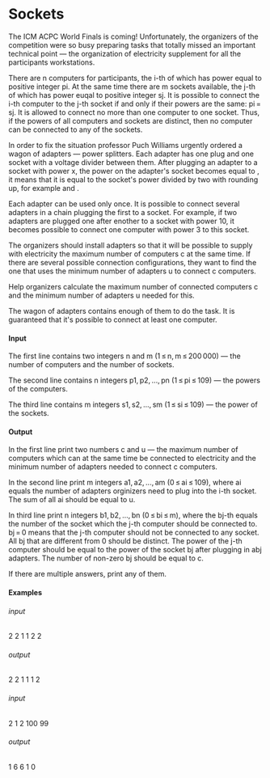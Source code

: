 # Sockets

The ICM ACPC World Finals is coming! Unfortunately, the organizers of the competition were so busy preparing tasks that totally missed an important technical point — the organization of electricity supplement for all the participants workstations.

There are n computers for participants, the i-th of which has power equal to positive integer pi. At the same time there are m sockets available, the j-th of which has power euqal to positive integer sj. It is possible to connect the i-th computer to the j-th socket if and only if their powers are the same: pi = sj. It is allowed to connect no more than one computer to one socket. Thus, if the powers of all computers and sockets are distinct, then no computer can be connected to any of the sockets.

In order to fix the situation professor Puch Williams urgently ordered a wagon of adapters — power splitters. Each adapter has one plug and one socket with a voltage divider between them. After plugging an adapter to a socket with power x, the power on the adapter's socket becomes equal to , it means that it is equal to the socket's power divided by two with rounding up, for example  and .

Each adapter can be used only once. It is possible to connect several adapters in a chain plugging the first to a socket. For example, if two adapters are plugged one after enother to a socket with power 10, it becomes possible to connect one computer with power 3 to this socket.

The organizers should install adapters so that it will be possible to supply with electricity the maximum number of computers c at the same time. If there are several possible connection configurations, they want to find the one that uses the minimum number of adapters u to connect c computers.

Help organizers calculate the maximum number of connected computers c and the minimum number of adapters u needed for this.

The wagon of adapters contains enough of them to do the task. It is guaranteed that it's possible to connect at least one computer.

#### Input
The first line contains two integers n and m (1 ≤ n, m ≤ 200 000) — the number of computers and the number of sockets.

The second line contains n integers p1, p2, ..., pn (1 ≤ pi ≤ 109) — the powers of the computers.

The third line contains m integers s1, s2, ..., sm (1 ≤ si ≤ 109) — the power of the sockets.

#### Output
In the first line print two numbers c and u — the maximum number of computers which can at the same time be connected to electricity and the minimum number of adapters needed to connect c computers.

In the second line print m integers a1, a2, ..., am (0 ≤ ai ≤ 109), where ai equals the number of adapters orginizers need to plug into the i-th socket. The sum of all ai should be equal to u.

In third line print n integers b1, b2, ..., bn (0 ≤ bi ≤ m), where the bj-th equals the number of the socket which the j-th computer should be connected to. bj = 0 means that the j-th computer should not be connected to any socket. All bj that are different from 0 should be distinct. The power of the j-th computer should be equal to the power of the socket bj after plugging in abj adapters. The number of non-zero bj should be equal to c.

If there are multiple answers, print any of them.

#### Examples

###### input
2 2
1 1
2 2

###### output
2 2
1 1
1 2

###### input
2 1
2 100
99

###### output
1 6
6
1 0

